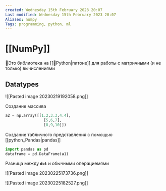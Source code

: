 ```yaml
---
created: Wednesday 15th February 2023 20:07
Last modified: Wednesday 15th February 2023 20:07
Aliases: numpy
Tags: programming, python, ml
---
```


# [[NumPy]]

📌Это библиотека на [[📙Python|питоне]] для работы с матричными (и не только) вычислениями

## Datatypes 
![[Pasted image 20230219192058.png]]

Создание массива
```python
a2 = np.array([[1.2,3.3,4.4],
                 [5,6,7],
                 [8,9,10]])
```
Создание табличного представления с помощью [[python_Pandas|pandas]] 
```python
import pandas as pd
dataframe = pd.DataFrame(a1)
```

Разница между **`dot`** и обычными операциемями

![[Pasted image 20230225173736.png]]

![[Pasted image 20230225182527.png]]